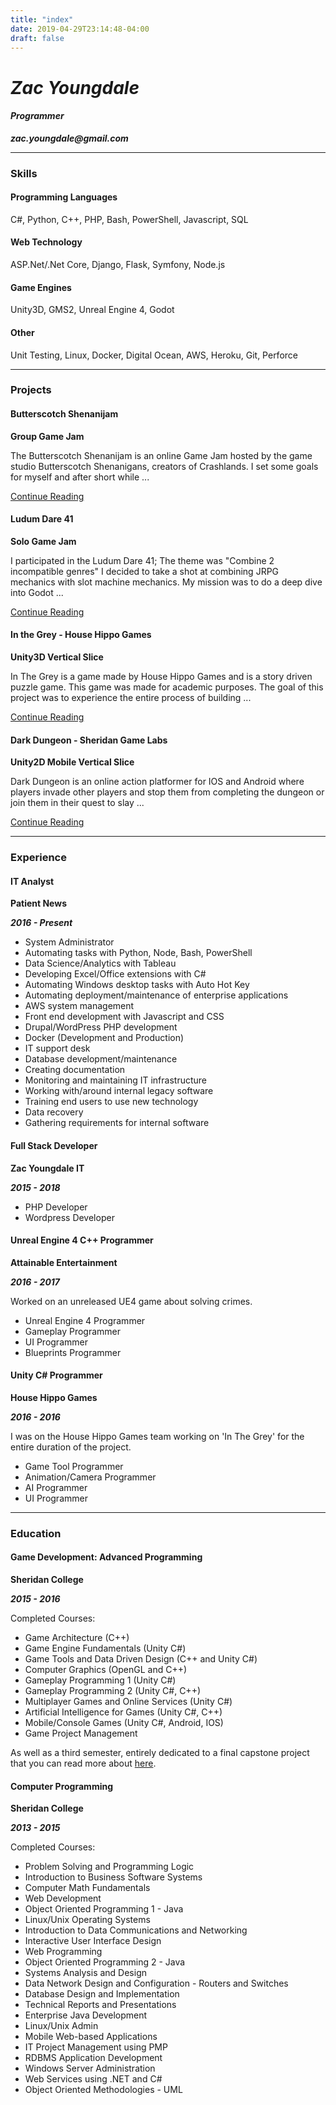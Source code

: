 ```yaml
---
title: "index"
date: 2019-04-29T23:14:48-04:00
draft: false
---
```


# ___Zac Youngdale___

#### ___Programmer___

___zac.youngdale@gmail.com___

---

### Skills

#### Programming Languages

C#, Python, C++, PHP, Bash, PowerShell, Javascript, SQL

#### Web Technology

ASP.Net/.Net Core, Django, Flask, Symfony, Node.js

#### Game Engines

Unity3D, GMS2, Unreal Engine 4, Godot

#### Other

Unit Testing, Linux, Docker, Digital Ocean, AWS, Heroku, Git, Perforce

---

### Projects

#### Butterscotch Shenanijam


__Group Game Jam__

The Butterscotch Shenanijam is an online Game Jam hosted by the game studio Butterscotch Shenanigans, creators of Crashlands. I set some goals for myself and after short while ...

[Continue Reading](/projects/butterscotch-shenanijam-post-mortem/)

#### Ludum Dare 41

__Solo Game Jam__

I participated in the Ludum Dare 41; The theme was "Combine 2 incompatible genres" I decided to take a shot at combining JRPG mechanics with slot machine mechanics. My mission was to do a deep dive into Godot ...

[Continue Reading](/projects/ludum-dare-41-post-mortem/)

#### In the Grey - House Hippo Games

__Unity3D Vertical Slice__


In The Grey is a game made by House Hippo Games and is a story driven puzzle game. This game was made for academic purposes. The goal of this project was to experience the entire process of building ...

[Continue Reading](/projects/in-the-grey-unity-vertical-slice/)

#### Dark Dungeon - Sheridan Game Labs

__Unity2D Mobile Vertical Slice__

Dark Dungeon is an online action platformer for IOS and Android where players invade other players and stop them from completing the dungeon or join them in their quest to slay ...

[Continue Reading](/projects/dark-dungeon-unity-vertical-slice/)

---

### Experience

#### IT Analyst

__Patient News__

___2016 - Present___

- System Administrator
- Automating tasks with Python, Node, Bash, PowerShell
- Data Science/Analytics with Tableau
- Developing Excel/Office extensions with C#
- Automating Windows desktop tasks with Auto Hot Key
- Automating deployment/maintenance of enterprise applications
- AWS system management
- Front end development with Javascript and CSS
- Drupal/WordPress PHP development
- Docker (Development and Production)
- IT support desk
- Database development/maintenance
- Creating documentation
- Monitoring and maintaining IT infrastructure
- Working with/around internal legacy software
- Training end users to use new technology
- Data recovery
- Gathering requirements for internal software

#### Full Stack Developer

__Zac Youngdale IT__

___2015 - 2018___

- PHP Developer
- Wordpress Developer

#### Unreal Engine 4 C++ Programmer

__Attainable Entertainment__

___2016 - 2017___

Worked on an unreleased UE4 game about solving crimes.

- Unreal Engine 4 Programmer
- Gameplay Programmer
- UI Programmer
- Blueprints Programmer

#### Unity C# Programmer

__House Hippo Games__

___2016 - 2016___

I was on the House Hippo Games team working on 'In The Grey' for the entire duration of the project.

- Game Tool Programmer
- Animation/Camera Programmer
- AI Programmer
- UI Programmer

---

### Education

#### Game Development: Advanced Programming

__Sheridan College__

___2015 - 2016___

Completed Courses:

- Game Architecture (C++)
- Game Engine Fundamentals (Unity C#)
- Game Tools and Data Driven Design (C++ and Unity C#)
- Computer Graphics (OpenGL and C++)
- Gameplay Programming 1 (Unity C#)
- Gameplay Programming 2 (Unity C#, C++)
- Multiplayer Games and Online Services (Unity C#)
- Artificial Intelligence for Games (Unity C#, C++)
- Mobile/Console Games (Unity C#, Android, IOS)
- Game Project Management

As well as a third semester, entirely dedicated to a final capstone project that you can read more about 
[here](/projects/in-the-grey-unity-vertical-slice/).


#### Computer Programming

__Sheridan College__

___2013 - 2015___

Completed Courses:

- Problem Solving and Programming Logic
- Introduction to Business Software Systems
- Computer Math Fundamentals
- Web Development
- Object Oriented Programming 1 - Java
- Linux/Unix Operating Systems
- Introduction to Data Communications and Networking
- Interactive User Interface Design
- Web Programming
- Object Oriented Programming 2 - Java
- Systems Analysis and Design
- Data Network Design and Configuration - Routers and Switches
- Database Design and Implementation
- Technical Reports and Presentations
- Enterprise Java Development
- Linux/Unix Admin
- Mobile Web-based Applications
- IT Project Management using PMP
- RDBMS Application Development
- Windows Server Administration
- Web Services using .NET and C#
- Object Oriented Methodologies - UML 